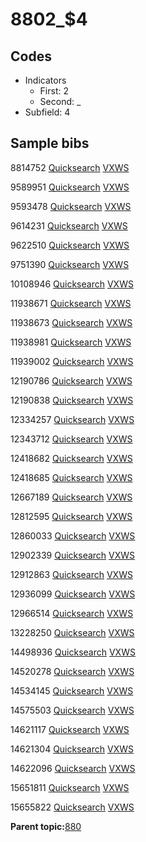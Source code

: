 # 8802\_$4

## Codes

-   Indicators
    -   First: 2
    -   Second: \_
-   Subfield: 4

## Sample bibs

8814752 [Quicksearch](https://search.library.yale.edu/catalog/8814752) [VXWS](http://prodorbis.library.yale.edu:7014/vxws/GetHoldingsService?bibId=8814752)

9589951 [Quicksearch](https://search.library.yale.edu/catalog/9589951) [VXWS](http://prodorbis.library.yale.edu:7014/vxws/GetHoldingsService?bibId=9589951)

9593478 [Quicksearch](https://search.library.yale.edu/catalog/9593478) [VXWS](http://prodorbis.library.yale.edu:7014/vxws/GetHoldingsService?bibId=9593478)

9614231 [Quicksearch](https://search.library.yale.edu/catalog/9614231) [VXWS](http://prodorbis.library.yale.edu:7014/vxws/GetHoldingsService?bibId=9614231)

9622510 [Quicksearch](https://search.library.yale.edu/catalog/9622510) [VXWS](http://prodorbis.library.yale.edu:7014/vxws/GetHoldingsService?bibId=9622510)

9751390 [Quicksearch](https://search.library.yale.edu/catalog/9751390) [VXWS](http://prodorbis.library.yale.edu:7014/vxws/GetHoldingsService?bibId=9751390)

10108946 [Quicksearch](https://search.library.yale.edu/catalog/10108946) [VXWS](http://prodorbis.library.yale.edu:7014/vxws/GetHoldingsService?bibId=10108946)

11938671 [Quicksearch](https://search.library.yale.edu/catalog/11938671) [VXWS](http://prodorbis.library.yale.edu:7014/vxws/GetHoldingsService?bibId=11938671)

11938673 [Quicksearch](https://search.library.yale.edu/catalog/11938673) [VXWS](http://prodorbis.library.yale.edu:7014/vxws/GetHoldingsService?bibId=11938673)

11938981 [Quicksearch](https://search.library.yale.edu/catalog/11938981) [VXWS](http://prodorbis.library.yale.edu:7014/vxws/GetHoldingsService?bibId=11938981)

11939002 [Quicksearch](https://search.library.yale.edu/catalog/11939002) [VXWS](http://prodorbis.library.yale.edu:7014/vxws/GetHoldingsService?bibId=11939002)

12190786 [Quicksearch](https://search.library.yale.edu/catalog/12190786) [VXWS](http://prodorbis.library.yale.edu:7014/vxws/GetHoldingsService?bibId=12190786)

12190838 [Quicksearch](https://search.library.yale.edu/catalog/12190838) [VXWS](http://prodorbis.library.yale.edu:7014/vxws/GetHoldingsService?bibId=12190838)

12334257 [Quicksearch](https://search.library.yale.edu/catalog/12334257) [VXWS](http://prodorbis.library.yale.edu:7014/vxws/GetHoldingsService?bibId=12334257)

12343712 [Quicksearch](https://search.library.yale.edu/catalog/12343712) [VXWS](http://prodorbis.library.yale.edu:7014/vxws/GetHoldingsService?bibId=12343712)

12418682 [Quicksearch](https://search.library.yale.edu/catalog/12418682) [VXWS](http://prodorbis.library.yale.edu:7014/vxws/GetHoldingsService?bibId=12418682)

12418685 [Quicksearch](https://search.library.yale.edu/catalog/12418685) [VXWS](http://prodorbis.library.yale.edu:7014/vxws/GetHoldingsService?bibId=12418685)

12667189 [Quicksearch](https://search.library.yale.edu/catalog/12667189) [VXWS](http://prodorbis.library.yale.edu:7014/vxws/GetHoldingsService?bibId=12667189)

12812595 [Quicksearch](https://search.library.yale.edu/catalog/12812595) [VXWS](http://prodorbis.library.yale.edu:7014/vxws/GetHoldingsService?bibId=12812595)

12860033 [Quicksearch](https://search.library.yale.edu/catalog/12860033) [VXWS](http://prodorbis.library.yale.edu:7014/vxws/GetHoldingsService?bibId=12860033)

12902339 [Quicksearch](https://search.library.yale.edu/catalog/12902339) [VXWS](http://prodorbis.library.yale.edu:7014/vxws/GetHoldingsService?bibId=12902339)

12912863 [Quicksearch](https://search.library.yale.edu/catalog/12912863) [VXWS](http://prodorbis.library.yale.edu:7014/vxws/GetHoldingsService?bibId=12912863)

12936099 [Quicksearch](https://search.library.yale.edu/catalog/12936099) [VXWS](http://prodorbis.library.yale.edu:7014/vxws/GetHoldingsService?bibId=12936099)

12966514 [Quicksearch](https://search.library.yale.edu/catalog/12966514) [VXWS](http://prodorbis.library.yale.edu:7014/vxws/GetHoldingsService?bibId=12966514)

13228250 [Quicksearch](https://search.library.yale.edu/catalog/13228250) [VXWS](http://prodorbis.library.yale.edu:7014/vxws/GetHoldingsService?bibId=13228250)

14498936 [Quicksearch](https://search.library.yale.edu/catalog/14498936) [VXWS](http://prodorbis.library.yale.edu:7014/vxws/GetHoldingsService?bibId=14498936)

14520278 [Quicksearch](https://search.library.yale.edu/catalog/14520278) [VXWS](http://prodorbis.library.yale.edu:7014/vxws/GetHoldingsService?bibId=14520278)

14534145 [Quicksearch](https://search.library.yale.edu/catalog/14534145) [VXWS](http://prodorbis.library.yale.edu:7014/vxws/GetHoldingsService?bibId=14534145)

14575503 [Quicksearch](https://search.library.yale.edu/catalog/14575503) [VXWS](http://prodorbis.library.yale.edu:7014/vxws/GetHoldingsService?bibId=14575503)

14621117 [Quicksearch](https://search.library.yale.edu/catalog/14621117) [VXWS](http://prodorbis.library.yale.edu:7014/vxws/GetHoldingsService?bibId=14621117)

14621304 [Quicksearch](https://search.library.yale.edu/catalog/14621304) [VXWS](http://prodorbis.library.yale.edu:7014/vxws/GetHoldingsService?bibId=14621304)

14622096 [Quicksearch](https://search.library.yale.edu/catalog/14622096) [VXWS](http://prodorbis.library.yale.edu:7014/vxws/GetHoldingsService?bibId=14622096)

15651811 [Quicksearch](https://search.library.yale.edu/catalog/15651811) [VXWS](http://prodorbis.library.yale.edu:7014/vxws/GetHoldingsService?bibId=15651811)

15655822 [Quicksearch](https://search.library.yale.edu/catalog/15655822) [VXWS](http://prodorbis.library.yale.edu:7014/vxws/GetHoldingsService?bibId=15655822)

**Parent topic:**[880](../../tags/880/880.md)

